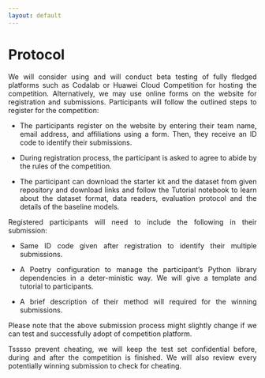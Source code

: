 ```yaml
---
layout: default
---
```


# Protocol

<p style='text-align: justify;'> We will consider using and will conduct beta testing of fully fledged platforms such as Codalab or Huawei Cloud Competition for hosting the competition. Alternatively, we may use online forms on the website for registration and submissions. Participants will follow the outlined steps to register for the competition: </p>

* <p style='text-align: justify;'> The participants register on the website by entering their team name, email address, and affiliations using a form. Then, they receive an ID code to identify their submissions. </p>

* <p style='text-align: justify;'> During registration process, the participant is asked to agree to abide by the rules of the competition. </p>

* <p style='text-align: justify;'> The participant can download the starter kit and the dataset from given repository and download links and follow the Tutorial notebook to learn about the dataset format, data readers, evaluation protocol and the details of the baseline models. </p>

<p style='text-align: justify;'> Registered participants will need to include the following in their submission:  </p>
  
* <p style='text-align: justify;'> Same ID code given after registration to identify their multiple submissions. </p>

* <p style='text-align: justify;'> A Poetry configuration to manage the participant’s Python library dependencies in a deter-ministic way. We will give a template and tutorial to participants. </p>

* <p style='text-align: justify;'> A brief description of their method will required for the winning submissions. </p>

<p style='text-align: justify;'> Please note that the above submission process might slightly change if we can test and successfully adopt of competition platform. </p>

<p style='text-align: justify;'> Tsssso prevent cheating, we will keep the test set confidential before, during and after the competition is finished. We will also review every potentially winning submission to check for cheating. </p>
